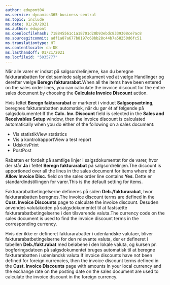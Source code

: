```yaml
---
author: edupont04
ms.service: dynamics365-business-central
ms.topic: include
ms.date: 01/20/2021
ms.author: edupont
ms.openlocfilehash: 718845561c1a18701d20b93ebdc8339308ce7ac8
ms.sourcegitcommit: adf1a87a677b8197c68bb28c44b7a58250d6fc51
ms.translationtype: HT
ms.contentlocale: da-DK
ms.lasthandoff: 01/21/2021
ms.locfileid: "5035777"
---
```

<span data-ttu-id="be332-101">Når alle varer er indsat på salgsordrelinjerne, kan du beregne fakturarabatten for det samlede salgsdokument ved at vælge Handlinger og derefter vælge **Beregn fakturarabat**.</span><span class="sxs-lookup"><span data-stu-id="be332-101">When all the items have been entered on the sales order lines, you can calculate the invoice discount for the entire sales document by choosing the **Calculate Invoice Discount** action.</span></span>

<span data-ttu-id="be332-102">Hvis feltet **Beregn fakturarabat** er markeret i vinduet **Salgsopsætning**, beregnes fakturarabatten automatisk, når du gør ét af følgende på salgsdokumentet:</span><span class="sxs-lookup"><span data-stu-id="be332-102">If the **Calc. Inv. Discount** field is selected in the **Sales and Receivables Setup** window, then the invoice discount is calculated automatically when you do either of the following on a sales document:</span></span>

* <span data-ttu-id="be332-103">Vis statistik</span><span class="sxs-lookup"><span data-stu-id="be332-103">View statistics</span></span>
* <span data-ttu-id="be332-104">Vis a kontrolrapport</span><span class="sxs-lookup"><span data-stu-id="be332-104">View a test report</span></span>
* <span data-ttu-id="be332-105">Udskriv</span><span class="sxs-lookup"><span data-stu-id="be332-105">Print</span></span>
* <span data-ttu-id="be332-106">Post</span><span class="sxs-lookup"><span data-stu-id="be332-106">Post</span></span>

<span data-ttu-id="be332-107">Rabatten er fordelt på samtlige linjer i salgsdokumentet for de varer, hvor der står **Ja** i feltet **Beregn fakturarabat** på salgsordrelinjen.</span><span class="sxs-lookup"><span data-stu-id="be332-107">The discount is apportioned over all the lines in the sales document for items where the **Allow Invoice Disc.** field on the sales order line contains **Yes**.</span></span> <span data-ttu-id="be332-108">Dette er standardindstillingen for varer.</span><span class="sxs-lookup"><span data-stu-id="be332-108">This is the default setting for items.</span></span>

<span data-ttu-id="be332-109">Fakturarabatbetingelserne defineres på siden **Deb./fakturarabat**, hvor fakturarabatten beregnes.</span><span class="sxs-lookup"><span data-stu-id="be332-109">The invoice discount terms are defined in the **Cust. Invoice Discounts** page to calculate the invoice discount.</span></span> <span data-ttu-id="be332-110">Desuden anvendes valutakoden på salgsdokumentet til at fastsætte fakturarabatbetingelserne i den tilsvarende valuta.</span><span class="sxs-lookup"><span data-stu-id="be332-110">The currency code on the sales document is used to find the invoice discount terms in the corresponding currency.</span></span>

<span data-ttu-id="be332-111">Hvis der ikke er defineret fakturarabatter i udenlandske valutaer, bliver fakturarabatbetingelserne for den relevante valuta, der er defineret i tabellen **Deb./fakt.rabat** med beløbene i den lokale valuta, og kursen pr. bogføringsdatoen på salgsdokumentet bruges automatisk til at beregne fakturarabatten i udenlandsk valuta.</span><span class="sxs-lookup"><span data-stu-id="be332-111">If invoice discounts have not been defined for foreign currencies, then the invoice discount terms defined in the **Cust. Invoice Discounts** page with amounts in your local currency and the exchange rate on the posting date on the sales document are used to calculate the invoice discount in the foreign currency.</span></span>
